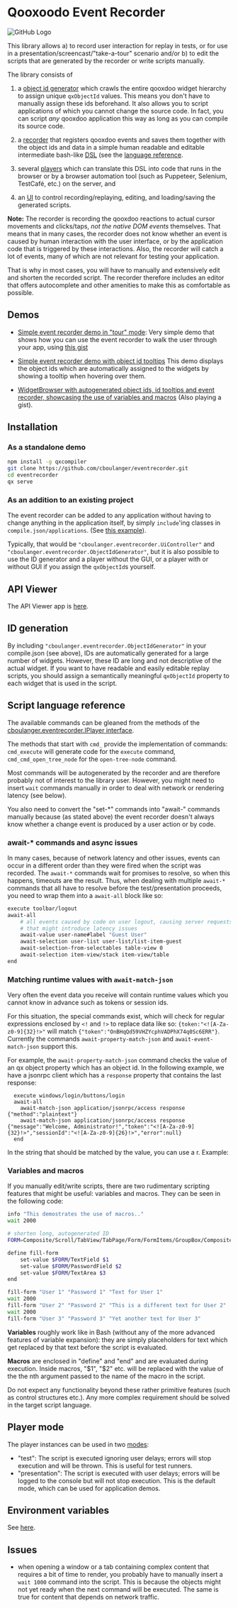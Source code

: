 # Qooxoodo Event Recorder

![GitHub Logo](/docs/eventrecorder-screenshot.png)

This library allows a) to record user interaction for replay in tests, or for use in
a presentation/screencast/"take-a-tour" scenario and/or b) to edit the scripts that
are generated by the recorder or write scripts manually. 

The library consists of 

1. a [object id generator](source/class/cboulanger/eventrecorder/ObjectIdGenerator.js) 
which crawls the entire qooxdoo widget hierarchy to assign unique `qxObjectId` values.
This means you don't have to manually assign these ids beforehand. It also
allows you to script applications of which you cannot change the source code. In 
fact, you can script *any* qooxdoo application this way as long as you can compile
its source code. 

2. a [recorder](source/class/cboulanger/eventrecorder/Recorder.js) that registers 
qooxdoo events and saves them together with the object ids and data in a  simple 
human readable and editable intermediate bash-like 
[DSL](https://en.wikipedia.org/wiki/Domain-specific_language) 
(see the [language reference](#script-language-reference).

3. several [players](source/class/cboulanger/eventrecorder/player) which can translate 
this DSL into code that runs in the browser or by a browser automation 
tool (such as Puppeteer, Selenium, TestCafé, etc.) on the server, and 

4. an [UI](source/class/cboulanger/eventrecorder/UiController.js) to control 
recording/replaying, editing, and loading/saving the generated scripts.

**Note:** The recorder is recording the qooxdoo reactions to actual cursor movements and 
clicks/taps, _not the native DOM events_ themselves. That means that in many cases,
the recorder does not know whether an event is caused by human interaction with 
the user interface, or by the application code that is triggered by these 
interactions. Also, the recorder will catch a lot of events, many of which are
not relevant for testing your application. 

That is why in most cases, you will have to manually and extensively edit and 
shorten the recorded script. The recorder therefore includes an editor that
offers autocomplete and other amenities to make this as comfortable as possible.

## Demos

- [Simple event recorder demo in "tour" mode](https://cboulanger.github.io/eventrecorder/): Very simple demo that shows how you can 
  use the event recorder to walk the user through your app, using [this gist](https://gist.github.com/cboulanger/64ed4149a27d48de38d9cb176907355e)

- [Simple event recorder demo with object id tooltips](https://cboulanger.github.io/eventrecorder/eventrecorder_tooltips) 
    This demo displays the object ids which are automatically assigned to the widgets by showing a tooltip when hovering
    over them.

- [WidgetBrowser with autogenerated object ids, id tooltips and event recorder, showcasing the use of variables and macros](https://cboulanger.github.io/eventrecorder/widgetbrowser_recorder)
(Also playing a gist).


## Installation

### As a standalone demo

```bash
npm install -g qxcompiler
git clone https://github.com/cboulanger/eventrecorder.git
cd eventrecorder
qx serve
```

### As an addition to an existing project

The event recorder can be added to any application without having to change anything
in the application itself, by simply `include`'ing classes in `compile.json/applications`. 
(See [this example](compile.json)). 

Typically, that would be `"cboulanger.eventrecorder.UiController"`
and `"cboulanger.eventrecorder.ObjectIdGenerator"`, but it is also possible
to use the ID generator and a player without the GUI, or a player with or without
GUI if you assign the `qxObjectId`s yourself. 

## API Viewer

The API Viewer app is [here](https://cboulanger.github.io/eventrecorder/apiviewer/#cboulanger.eventrecorder).

## ID generation

By including `"cboulanger.eventrecorder.ObjectIdGenerator"` in your compile.json
(see above), IDs are automatically generated for a large number of widgets. 
However, these ID are long and not descriptive of the actual widget. 
If you want to have readable and easily editable replay scripts, you should 
assign a semantically meaningful `qxObjectId` property to each widget that is 
used in the script. 

## Script language reference

The available commands can be gleaned from the methods of the [cboulanger.eventrecorder.IPlayer interface](https://cboulanger.github.io/eventrecorder/apiviewer/index.html#cboulanger.eventrecorder.IPlayer).

The methods that start with `cmd_` provide the implementation of commands: 
`cmd_execute` will generate code for the `execute` command, `cmd_cmd_open_tree_node`
for the `open-tree-node` command. 

Most commands will be autogenerated by the recorder and are therefore probably 
not of interest to the library user. However, you might need to insert `wait` 
commands manually in order to deal with network or rendering latency (see below).

You also need to convert the "set-*" commands into "await-" commands manually 
because (as stated above) the event recorder doesn't always know whether a change 
event is produced by a user action or by code.

### await-* commands and async issues

In many cases, because of network latency and other issues, events can occur in 
a different order than they were fired when the script was recorded. The `await-*`
commands wait for promises to resolve, so when this happens, timeouts are the
result. Thus, when dealing with multiple `await-*` commands that all have to 
resolve before the test/presentation proceeds, you need to wrap them into a 
`await-all` block like so:

```bash
execute toolbar/logout
await-all
    # all events caused by code on user logout, causing server requests
    # that might introduce latency issues
    await-value user-name#label "Guest User"
    await-selection user-list user-list/list-item-guest
    await-selection-from-selectables table-view 0
    await-selection item-view/stack item-view/table
end
```

### Matching runtime values with `await-match-json`

Very often the event data you receive will contain runtime values which you cannot
know in advance such as tokens or session ids.
 
For this situation, the special commands exist, which will check for regular 
expressions enclosed by `<!` and `!>` to replace data like so: 
`{token:"<![A-Za-z0-9]{32}!>"` will match `{"token":"OnBHqQd59VHZYcphVADPhX74q0Sc6ERR"}`.
Currently the commands `await-property-match-json` and `await-event-match-json`
support this.

For example, the `await-property-match-json` command checks the value of an qx object 
property which has an object id. In the following example, we have a jsonrpc
client which has a `response` property that contains the last response:

```
  execute windows/login/buttons/login
  await-all 
    await-match-json application/jsonrpc/access response {"method":"plaintext"}
    await-match-json application/jsonrpc/access response {"message":"Welcome, Administrator!","token":"<![A-Za-z0-9]{32}!>","sessionId":"<![A-Za-z0-9]{26}!>","error":null}
  end
```

In the string that should be matched by the value, you can use a r. Example: 



### Variables and macros

If you manually edit/write scripts, there are two rudimentary scripting features
that might be useful: variables and
macros. They can be seen in the following code:

```bash
info "This demostrates the use of macros.."
wait 2000

# shorten long, autogenerated ID
FORM=Composite/Scroll/TabView/TabPage/Form/FormItems/GroupBox/Composite/Single

define fill-form
	set-value $FORM/TextField $1
	set-value $FORM/PasswordField $2
	set-value $FORM/TextArea $3
end

fill-form "User 1" "Password 1" "Text for User 1"
wait 2000
fill-form "User 2" "Password 2" "This is a different text for User 2"
wait 2000
fill-form "User 3" "Password 3" "Yet another text for User 3"
```

**Variables** roughly work like in Bash (without any of the more advanced features
of variable expansion): they are simply placeholders for text which get replaced
by that text before the script is evaluated. 

**Macros** are enclosed in "define" and "end" and are evaluated during execution.
Inside macros, "$1", "$2" etc. will be replaced with the value of the the nth
argument passed to the name of the macro in the script.

Do not expect any functionality beyond these rather primitive features (such as
control structures etc.). Any more complex requirement should be solved in the 
target script language.

## Player mode

The player instances can be used in two [modes](https://cboulanger.github.io/eventrecorder/apiviewer/index.html#cboulanger.eventrecorder.player.Abstract#mode): 
- "test": The script is executed ignoring user delays; errors will stop 
execution and will be thrown. This is useful for test runners.
- "presentation": The script is executed with user delays; errors will be
logged to the console but will not stop execution. This is the default mode,
which can be used for application demos. 

## Environment variables

See [here](https://cboulanger.github.io/eventrecorder/apiviewer/#cboulanger.eventrecorder).

## Issues

- when opening a window or a tab containing complex content that requires a bit of
time to render, you probably have to manually insert a `wait 1000` command into
the script. This is because the objects might not yet ready when the next command will
be executed. The same is true for content that depends on network traffic. 

